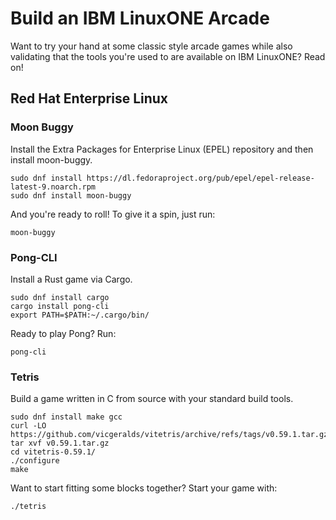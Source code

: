 # Build an IBM LinuxONE Arcade

Want to try your hand at some classic style arcade games while also validating
that the tools you're used to are available on IBM LinuxONE? Read on!

## Red Hat Enterprise Linux

### Moon Buggy

Install the Extra Packages for Enterprise Linux (EPEL) repository and then install moon-buggy.

```
sudo dnf install https://dl.fedoraproject.org/pub/epel/epel-release-latest-9.noarch.rpm
sudo dnf install moon-buggy
```

And you're ready to roll! To give it a spin, just run:

```moon-buggy```

### Pong-CLI

Install a Rust game via Cargo.

```
sudo dnf install cargo
cargo install pong-cli
export PATH=$PATH:~/.cargo/bin/
```

Ready to play Pong? Run:

```pong-cli```

### Tetris

Build a game written in C from source with your standard build tools.

```
sudo dnf install make gcc
curl -LO https://github.com/vicgeralds/vitetris/archive/refs/tags/v0.59.1.tar.gz
tar xvf v0.59.1.tar.gz
cd vitetris-0.59.1/
./configure 
make
```

Want to start fitting some blocks together? Start your game with:

```./tetris```
